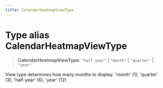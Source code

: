 ```yaml
---
title: CalendarHeatmapViewType
---
```


# Type alias CalendarHeatmapViewType

> **CalendarHeatmapViewType**: `"half-year"` \| `"month"` \| `"quarter"` \| `"year"`

View type determines how many months to display: 'month' (1), 'quarter' (3), 'half-year' (6), 'year' (12)
